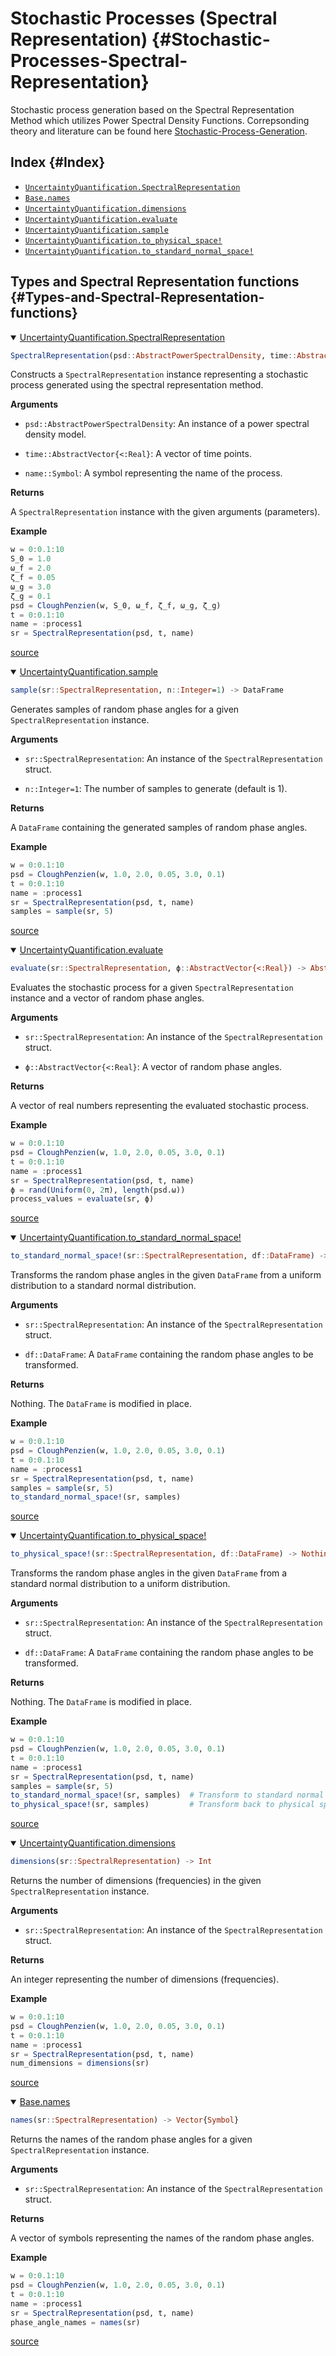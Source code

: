 
# Stochastic Processes (Spectral Representation) {#Stochastic-Processes-Spectral-Representation}

Stochastic process generation based on the Spectral Representation Method which utilizes Power Spectral Density Functions. Correpsonding theory and literature can be found here [Stochastic-Process-Generation](/manual/dynamics#Stochastic-Process-Generation).

## Index {#Index}
- [`UncertaintyQuantification.SpectralRepresentation`](#UncertaintyQuantification.SpectralRepresentation-Tuple{AbstractPowerSpectralDensity,%20AbstractVector{<:Real},%20Symbol})
- [`Base.names`](#Base.names-Tuple{SpectralRepresentation})
- [`UncertaintyQuantification.dimensions`](#UncertaintyQuantification.dimensions-Tuple{SpectralRepresentation})
- [`UncertaintyQuantification.evaluate`](#UncertaintyQuantification.evaluate-Tuple{SpectralRepresentation,%20AbstractVector{<:Real}})
- [`UncertaintyQuantification.sample`](#UncertaintyQuantification.sample)
- [`UncertaintyQuantification.to_physical_space!`](#UncertaintyQuantification.to_physical_space!-Tuple{SpectralRepresentation,%20DataFrame})
- [`UncertaintyQuantification.to_standard_normal_space!`](#UncertaintyQuantification.to_standard_normal_space!-Tuple{SpectralRepresentation,%20DataFrame})


## Types and Spectral Representation functions {#Types-and-Spectral-Representation-functions}
<details class='jldocstring custom-block' open>
<summary><a id='UncertaintyQuantification.SpectralRepresentation-Tuple{AbstractPowerSpectralDensity, AbstractVector{<:Real}, Symbol}' href='#UncertaintyQuantification.SpectralRepresentation-Tuple{AbstractPowerSpectralDensity, AbstractVector{<:Real}, Symbol}'><span class="jlbinding">UncertaintyQuantification.SpectralRepresentation</span></a> <Badge type="info" class="jlObjectType jlMethod" text="Method" /></summary>



```julia
SpectralRepresentation(psd::AbstractPowerSpectralDensity, time::AbstractVector{<:Real}, name::Symbol) -> SpectralRepresentation
```


Constructs a `SpectralRepresentation` instance representing a stochastic process generated using the spectral representation method.

**Arguments**
- `psd::AbstractPowerSpectralDensity`: An instance of a power spectral density model.
  
- `time::AbstractVector{<:Real}`: A vector of time points.
  
- `name::Symbol`: A symbol representing the name of the process.
  

**Returns**

A `SpectralRepresentation` instance with the given arguments (parameters).

**Example**

```julia
w = 0:0.1:10
S_0 = 1.0
ω_f = 2.0
ζ_f = 0.05
ω_g = 3.0
ζ_g = 0.1
psd = CloughPenzien(w, S_0, ω_f, ζ_f, ω_g, ζ_g)
t = 0:0.1:10
name = :process1
sr = SpectralRepresentation(psd, t, name)
```



<Badge type="info" class="source-link" text="source"><a href="https://github.com/FriesischScott/UncertaintyQuantification.jl/blob/f8bd7a9094e49042d8e9d2360393334fb1712413/src/inputs/stochasticprocesses/spectralrepresentation.jl#L13-L40" target="_blank" rel="noreferrer">source</a></Badge>

</details>

<details class='jldocstring custom-block' open>
<summary><a id='UncertaintyQuantification.sample' href='#UncertaintyQuantification.sample'><span class="jlbinding">UncertaintyQuantification.sample</span></a> <Badge type="info" class="jlObjectType jlFunction" text="Function" /></summary>



```julia
sample(sr::SpectralRepresentation, n::Integer=1) -> DataFrame
```


Generates samples of random phase angles for a given `SpectralRepresentation` instance.

**Arguments**
- `sr::SpectralRepresentation`: An instance of the `SpectralRepresentation` struct.
  
- `n::Integer=1`: The number of samples to generate (default is 1).
  

**Returns**

A `DataFrame` containing the generated samples of random phase angles.

**Example**

```julia
w = 0:0.1:10
psd = CloughPenzien(w, 1.0, 2.0, 0.05, 3.0, 0.1)
t = 0:0.1:10
name = :process1
sr = SpectralRepresentation(psd, t, name)
samples = sample(sr, 5)
```



<Badge type="info" class="source-link" text="source"><a href="https://github.com/FriesischScott/UncertaintyQuantification.jl/blob/f8bd7a9094e49042d8e9d2360393334fb1712413/src/inputs/stochasticprocesses/spectralrepresentation.jl#L69-L91" target="_blank" rel="noreferrer">source</a></Badge>

</details>

<details class='jldocstring custom-block' open>
<summary><a id='UncertaintyQuantification.evaluate-Tuple{SpectralRepresentation, AbstractVector{<:Real}}' href='#UncertaintyQuantification.evaluate-Tuple{SpectralRepresentation, AbstractVector{<:Real}}'><span class="jlbinding">UncertaintyQuantification.evaluate</span></a> <Badge type="info" class="jlObjectType jlMethod" text="Method" /></summary>



```julia
evaluate(sr::SpectralRepresentation, ϕ::AbstractVector{<:Real}) -> AbstractVector{<:Real}
```


Evaluates the stochastic process for a given `SpectralRepresentation` instance and a vector of random phase angles.

**Arguments**
- `sr::SpectralRepresentation`: An instance of the `SpectralRepresentation` struct.
  
- `ϕ::AbstractVector{<:Real}`: A vector of random phase angles.
  

**Returns**

A vector of real numbers representing the evaluated stochastic process.

**Example**

```julia
w = 0:0.1:10
psd = CloughPenzien(w, 1.0, 2.0, 0.05, 3.0, 0.1)
t = 0:0.1:10
name = :process1
sr = SpectralRepresentation(psd, t, name)
ϕ = rand(Uniform(0, 2π), length(psd.ω))
process_values = evaluate(sr, ϕ)
```



<Badge type="info" class="source-link" text="source"><a href="https://github.com/FriesischScott/UncertaintyQuantification.jl/blob/f8bd7a9094e49042d8e9d2360393334fb1712413/src/inputs/stochasticprocesses/spectralrepresentation.jl#L96-L119" target="_blank" rel="noreferrer">source</a></Badge>

</details>

<details class='jldocstring custom-block' open>
<summary><a id='UncertaintyQuantification.to_standard_normal_space!-Tuple{SpectralRepresentation, DataFrame}' href='#UncertaintyQuantification.to_standard_normal_space!-Tuple{SpectralRepresentation, DataFrame}'><span class="jlbinding">UncertaintyQuantification.to_standard_normal_space!</span></a> <Badge type="info" class="jlObjectType jlMethod" text="Method" /></summary>



```julia
to_standard_normal_space!(sr::SpectralRepresentation, df::DataFrame) -> Nothing
```


Transforms the random phase angles in the given `DataFrame` from a uniform distribution to a standard normal distribution.

**Arguments**
- `sr::SpectralRepresentation`: An instance of the `SpectralRepresentation` struct.
  
- `df::DataFrame`: A `DataFrame` containing the random phase angles to be transformed.
  

**Returns**

Nothing. The `DataFrame` is modified in place.

**Example**

```julia
w = 0:0.1:10
psd = CloughPenzien(w, 1.0, 2.0, 0.05, 3.0, 0.1)
t = 0:0.1:10
name = :process1
sr = SpectralRepresentation(psd, t, name)
samples = sample(sr, 5)
to_standard_normal_space!(sr, samples)
```



<Badge type="info" class="source-link" text="source"><a href="https://github.com/FriesischScott/UncertaintyQuantification.jl/blob/f8bd7a9094e49042d8e9d2360393334fb1712413/src/inputs/stochasticprocesses/spectralrepresentation.jl#L140-L163" target="_blank" rel="noreferrer">source</a></Badge>

</details>

<details class='jldocstring custom-block' open>
<summary><a id='UncertaintyQuantification.to_physical_space!-Tuple{SpectralRepresentation, DataFrame}' href='#UncertaintyQuantification.to_physical_space!-Tuple{SpectralRepresentation, DataFrame}'><span class="jlbinding">UncertaintyQuantification.to_physical_space!</span></a> <Badge type="info" class="jlObjectType jlMethod" text="Method" /></summary>



```julia
to_physical_space!(sr::SpectralRepresentation, df::DataFrame) -> Nothing
```


Transforms the random phase angles in the given `DataFrame` from a standard normal distribution to a uniform distribution.

**Arguments**
- `sr::SpectralRepresentation`: An instance of the `SpectralRepresentation` struct.
  
- `df::DataFrame`: A `DataFrame` containing the random phase angles to be transformed.
  

**Returns**

Nothing. The `DataFrame` is modified in place.

**Example**

```julia
w = 0:0.1:10
psd = CloughPenzien(w, 1.0, 2.0, 0.05, 3.0, 0.1)
t = 0:0.1:10
name = :process1
sr = SpectralRepresentation(psd, t, name)
samples = sample(sr, 5)
to_standard_normal_space!(sr, samples)  # Transform to standard normal space
to_physical_space!(sr, samples)         # Transform back to physical space
```



<Badge type="info" class="source-link" text="source"><a href="https://github.com/FriesischScott/UncertaintyQuantification.jl/blob/f8bd7a9094e49042d8e9d2360393334fb1712413/src/inputs/stochasticprocesses/spectralrepresentation.jl#L171-L195" target="_blank" rel="noreferrer">source</a></Badge>

</details>

<details class='jldocstring custom-block' open>
<summary><a id='UncertaintyQuantification.dimensions-Tuple{SpectralRepresentation}' href='#UncertaintyQuantification.dimensions-Tuple{SpectralRepresentation}'><span class="jlbinding">UncertaintyQuantification.dimensions</span></a> <Badge type="info" class="jlObjectType jlMethod" text="Method" /></summary>



```julia
dimensions(sr::SpectralRepresentation) -> Int
```


Returns the number of dimensions (frequencies) in the given `SpectralRepresentation` instance.

**Arguments**
- `sr::SpectralRepresentation`: An instance of the `SpectralRepresentation` struct.
  

**Returns**

An integer representing the number of dimensions (frequencies).

**Example**

```julia
w = 0:0.1:10
psd = CloughPenzien(w, 1.0, 2.0, 0.05, 3.0, 0.1)
t = 0:0.1:10
name = :process1
sr = SpectralRepresentation(psd, t, name)
num_dimensions = dimensions(sr)
```



<Badge type="info" class="source-link" text="source"><a href="https://github.com/FriesischScott/UncertaintyQuantification.jl/blob/f8bd7a9094e49042d8e9d2360393334fb1712413/src/inputs/stochasticprocesses/spectralrepresentation.jl#L203-L224" target="_blank" rel="noreferrer">source</a></Badge>

</details>

<details class='jldocstring custom-block' open>
<summary><a id='Base.names-Tuple{SpectralRepresentation}' href='#Base.names-Tuple{SpectralRepresentation}'><span class="jlbinding">Base.names</span></a> <Badge type="info" class="jlObjectType jlMethod" text="Method" /></summary>



```julia
names(sr::SpectralRepresentation) -> Vector{Symbol}
```


Returns the names of the random phase angles for a given `SpectralRepresentation` instance.

**Arguments**
- `sr::SpectralRepresentation`: An instance of the `SpectralRepresentation` struct.
  

**Returns**

A vector of symbols representing the names of the random phase angles.

**Example**

```julia
w = 0:0.1:10
psd = CloughPenzien(w, 1.0, 2.0, 0.05, 3.0, 0.1)
t = 0:0.1:10
name = :process1
sr = SpectralRepresentation(psd, t, name)
phase_angle_names = names(sr)
```



<Badge type="info" class="source-link" text="source"><a href="https://github.com/FriesischScott/UncertaintyQuantification.jl/blob/f8bd7a9094e49042d8e9d2360393334fb1712413/src/inputs/stochasticprocesses/spectralrepresentation.jl#L229-L250" target="_blank" rel="noreferrer">source</a></Badge>

</details>

